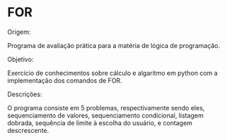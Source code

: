 # FOR
Origem:

Programa de avaliação prática para a matéria de lógica de programação.

Objetivo:

Exercício de conhecimentos sobre cálculo e algaritmo em python com a implementação dos comandos de FOR.

Descrições:

O programa consiste em 5 problemas, respectivamente sendo eles, sequenciamento de valores, sequenciamento condicional, listagem dobrada, sequência de limite à escolha do usuário, e contagem descrescente.
